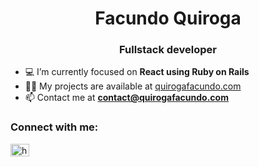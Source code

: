 <h1 align="center">Facundo Quiroga</h1>
<h3 align="center">Fullstack developer</h3>

- 💻 I’m currently focused on **React using Ruby on Rails**
- 👨‍💻 My projects are available at [quirogafacundo.com](quirogafacundo.com)
- 📫 Contact me at **contact@quirogafacundo.com**

<h3 align="left">Connect with me:</h3>
<p align="left">
<a href="https://linkedin.com/in/https://www.linkedin.com/in/facundo-quirogaga/" target="blank"><img align="center" src="https://raw.githubusercontent.com/rahuldkjain/github-profile-readme-generator/master/src/images/icons/Social/linked-in-alt.svg" alt="https://www.linkedin.com/in/facundo-quirogaga/" height="20" width="30" /></a>
</p>


